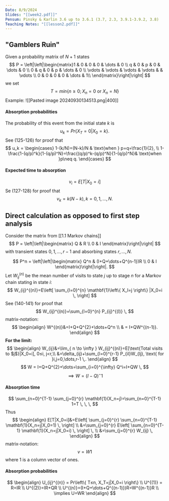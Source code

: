 ```yaml
---
Dato: 8/9/2024
Slides: "[[week2.pdf]]"
Pensum: Pinsky & Karlin 3.6 up to 3.6.1 (3.7, 2.3, 3.9.1-3.9.2, 3.8)
Teaching Notes: "[[lesson2.pdf]]"
---
```

## "Gamblers Ruin"
Given a probability matrix of $N+1$ states
$$
P = \left|\left|\begin{matrix}1 & 0 & 0 & 0 &  \dots &  0 \\
q  & 0 & p & 0 & \dots & 0  \\
0 & q & 0 & p & \dots & 0 \\
\vdots & \vdots & \vdots & \vdots &  & \vdots \\
0 & 0 & 0 & 0 & \dots & 1\\
\end{matrix}\right|\right|
$$
we set 
$$
T = min\{n≥0;X_n=0\text{ or }X_n=N\}
$$
Example:
![[Pasted image 20240930134513.png|400]]
#### Absorption probabilities
The probability of this event from the initial state $k$ is 
$$
u_k = Pr\left\{ X_T = 0|X_0=k \right\}.
$$
See (125-126) for proof that
$$
u_k = \begin{cases}
1-(k/N)=(N-k)/N & \text{when } p=q=\frac{1}{2}, \\
1-\frac{1-(q/p)^k}{1-(q/p)^N}=\frac{(q/p)^k-(q/p)^N}{1-(q/p)^N}& \text{when }p\neq q.
\end{cases}
$$
#### Expected time to absorption
$$
v_i = E[T|X_0=i]
$$
Se (127-128) for proof that
$$
v_k = k(N-k), k=0,1,\dots,N.
$$
## Direct calculation as opposed to first step analysis
Consider the matrix from [[1.1 Markov chains]] 
$$
P = \left|\left|\begin{matrix}
Q & R \\
0 & I
\end{matrix}\right|\right|
$$
with transient states $0, 1, \dots, r-1$ and absorbing states $r, \dots, N$.

$$
P^n = \left|\left|\begin{matrix}
Q^n & (I+Q+\dots+Q^{n-1})R \\
0 & I
\end{matrix}\right|\right|.
$$
Let $W_{ij}^{(n)}$ be the mean number of visits to state $j$ up to stage $n$ for a Markov chain stating in state $i$:
$$
W_{ij}^{(n)}=E\left[ \sum_{l=0}^{n} \mathbf{1}\left\{ X_l=j \right\} |X_0=i \,  \right]
$$
See (140-141) for proof that
$$
W_{ij}^{(n)}=\sum_{l=0}^{n} P_{ij}^{(l)} \, 
$$
matrix-notation:
$$
\begin{align}
W^{(n)}&=I+Q+Q^{2}+\dots+Q^n \\
& = I+QW^{(n-1)}.
\end{align}
$$
**For the limit:**
$$
\begin{align}
W_{ij}&=\lim_{ n \to \infty } W_{ij}^{(n)}=E[\text{Total visits to $j$}|X_0=i], 0≤i, j<r,\\
&=\delta_{ij}+\sum_{l=0}^{r-1} P_{il}W_{lj}, \text{ for }i,j=0,\dots,r-1 \,.
\end{align}
$$
$$
W = I+Q+Q^{2}+\dots=\sum_{i=0}^{\infty} Q^i=I+QW \, 
$$
$$
\implies W = (I-Q)^-1
$$
#### Absorption time
$$
\sum_{n=0}^{T-1} \sum_{j=0}^{r} \mathbf{1}(X_n=j)=\sum_{n=0}^{T-1} 1=T \,  \,  \, 
$$
Thus
$$
\begin{align}
E[T|X_0=i]&=E\left[ \sum_{j=0}^{r} \sum_{n=0}^{T-1} \mathbf{1}(X_n=j|X_0=1) \,  \right] \\
&=\sum_{j=0}^{r} E\left[ \sum_{n=0}^{T-1} \mathbf{1}(X_n=j|X_0=i) \,  \right] \,  \\
&=\sum_{j=0}^{r} W_{ij} \, 
\end{align}
$$
matrix-notation:
$$
v = W1
$$
where 1 is a column vector of ones.
#### Absorption probabilities
$$
\begin{align}
U_{ij}^{(n)} = Pr\left\{ T≤n, X_T=j|X_0=i \right\}  \\
U^{(1)} = R=IR \\
U^{(2)}=IR+QR \\
U^{(n)}=(I+Q+\dots+Q^{(n-1)})R=W^{(n-1)}R \\
\implies U=WR
\end{align}
$$

